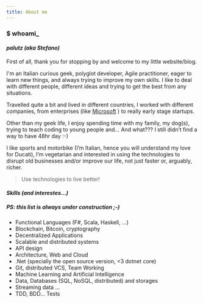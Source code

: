 ```yaml
---
title: About me
---
```

### $ **whoami_**
#### *palutz (aka Stefano)*

First of all, thank you for stopping by and welcome to my little website/blog.

I'm an Italian curious geek, polyglot developer, Agile practitioner, eager to learn new things, and always trying to improve my own skills.
I like to deal with different people, different ideas and trying to get the best from any situations.

Travelled quite a bit and lived in different countries, I worked with different companies, from enterprises (like [Microsoft](https://www.microsoft.com) ) to really early stage startups.

Other than my geek life, I enjoy spending time with my family, my dog(s), trying to teach coding to young people and… And what??? I still didn’t find a way to have 48hr day :-)

I like sports and motorbike (I’m Italian, hence you will understand my love for Ducati), I’m vegetarian and interested in using the technologies to disrupt old businesses and/or improve our life, not just faster or, arguably, richer.
> Use technologies to live better!

#### ***Skills (and interestes...)***
##### *PS: this list is always* __under construction__  ;-) 
<ul class="skill-list">
  <li>Functional Languages (F#, Scala, Haskell, ...)</li>
  <li>Blockchain, Bitcoin, cryptography</li>
  <li>Decentralized Applications</li>
  <li>Scalable and distributed systems</li>
  <li>API design</li>
  <li>Architecture, Web and Cloud</li>
  <li>.Net (specially the open source version, <3 dotnet core)</li>
  <li>Git, distributed VCS, Team Working</li>
  <li>Machine Learning and Artificial Intelligence</li>
  <li>Data, Databases (SQL, NoSQL, distributed) and storages
  <li>Streaming data ... </li>
  <li>TDD, BDD... Tests</li>
</ul>